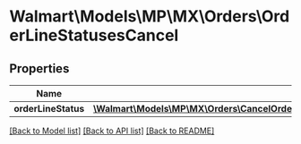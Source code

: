 # Walmart\Models\MP\MX\Orders\OrderLineStatusesCancel

## Properties

Name | Type | Description | Notes
------------ | ------------- | ------------- | -------------
**orderLineStatus** | [**\Walmart\Models\MP\MX\Orders\CancelOrderLinesRequestOrderCancellationOrderLinesOrderLineInnerOrderLineStatusesOrderLineStatusInner[]**](CancelOrderLinesRequestOrderCancellationOrderLinesOrderLineInnerOrderLineStatusesOrderLineStatusInner.md) |  | [optional]


[[Back to Model list]](./) [[Back to API list]](../../../../../README.md#supported-apis) [[Back to README]](../../../../../README.md)
